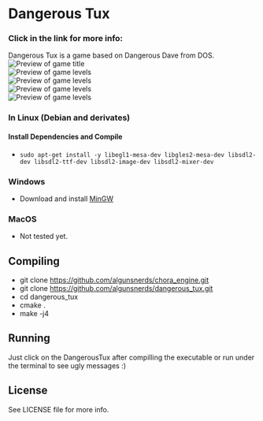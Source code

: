# Dangerous Tux 
### Click in the link for more info:

Dangerous Tux is a game based on Dangerous Dave from DOS.  
![Preview of game title](https://s26.postimg.cc/5r7o4nrzd/image.jpg)  
![Preview of game levels](https://s26.postimg.cc/j84mnjx61/image.jpg)  
![Preview of game levels](https://s26.postimg.cc/z6dcdojo9/image.jpg)  
![Preview of game levels](https://s26.postimg.cc/63z2aupop/image.jpg)  
![Preview of game levels](https://s26.postimg.cc/apv6j73i1/image.jpg)  

### In Linux (Debian and derivates)
#### Install Dependencies and Compile
- `sudo apt-get install -y libegl1-mesa-dev libgles2-mesa-dev libsdl2-dev libsdl2-ttf-dev libsdl2-image-dev libsdl2-mixer-dev` 
### Windows
- Download and install [MinGW](https://sourceforge.net/projects/mingw/files/)
### MacOS
- Not tested yet.

## Compiling
- git clone https://github.com/algunsnerds/chora_engine.git
- git clone https://github.com/algunsnerds/dangerous_tux.git
- cd dangerous_tux 
- cmake .
- make -j4

## Running 
Just click on the DangerousTux after compilling the executable or run under the terminal to see ugly messages :)

## License
See LICENSE file for more info.
